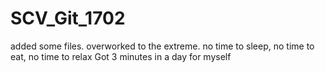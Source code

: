 # SCV_Git_1702
added some files.
overworked to the extreme. 
no time to sleep, no time to eat, no time to relax
Got 3 minutes in a day for myself
